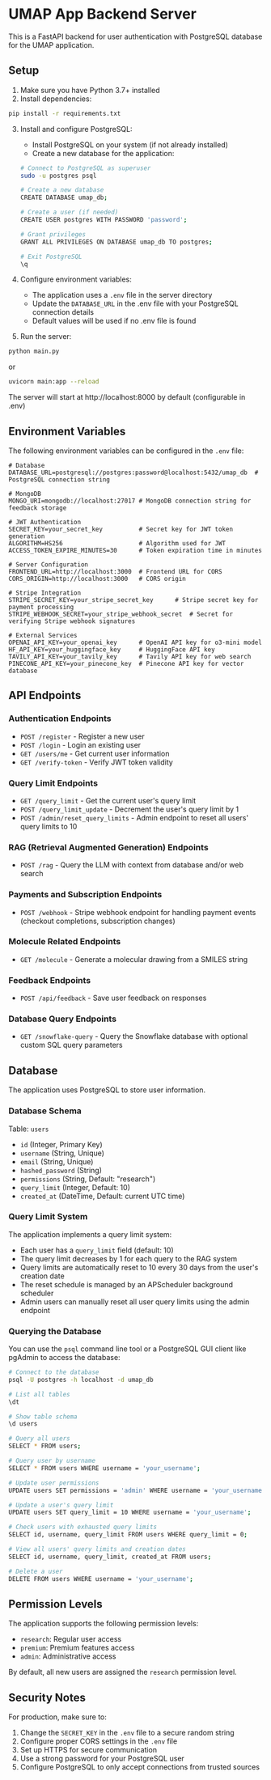 # UMAP App Backend Server

This is a FastAPI backend for user authentication with PostgreSQL database for the UMAP application.

## Setup

1. Make sure you have Python 3.7+ installed
2. Install dependencies:
```bash
pip install -r requirements.txt
```

3. Install and configure PostgreSQL:
   - Install PostgreSQL on your system (if not already installed)
   - Create a new database for the application:
   ```bash
   # Connect to PostgreSQL as superuser
   sudo -u postgres psql
   
   # Create a new database
   CREATE DATABASE umap_db;
   
   # Create a user (if needed)
   CREATE USER postgres WITH PASSWORD 'password';
   
   # Grant privileges
   GRANT ALL PRIVILEGES ON DATABASE umap_db TO postgres;
   
   # Exit PostgreSQL
   \q
   ```

4. Configure environment variables:
   - The application uses a `.env` file in the server directory
   - Update the `DATABASE_URL` in the .env file with your PostgreSQL connection details
   - Default values will be used if no .env file is found

5. Run the server:
```bash
python main.py
```
or
```bash
uvicorn main:app --reload
```

The server will start at http://localhost:8000 by default (configurable in .env)

## Environment Variables

The following environment variables can be configured in the `.env` file:

```
# Database
DATABASE_URL=postgresql://postgres:password@localhost:5432/umap_db  # PostgreSQL connection string

# MongoDB
MONGO_URI=mongodb://localhost:27017 # MongoDB connection string for feedback storage

# JWT Authentication
SECRET_KEY=your_secret_key          # Secret key for JWT token generation
ALGORITHM=HS256                     # Algorithm used for JWT
ACCESS_TOKEN_EXPIRE_MINUTES=30      # Token expiration time in minutes

# Server Configuration
FRONTEND_URL=http://localhost:3000  # Frontend URL for CORS
CORS_ORIGIN=http://localhost:3000   # CORS origin

# Stripe Integration
STRIPE_SECRET_KEY=your_stripe_secret_key      # Stripe secret key for payment processing
STRIPE_WEBHOOK_SECRET=your_stripe_webhook_secret  # Secret for verifying Stripe webhook signatures

# External Services
OPENAI_API_KEY=your_openai_key      # OpenAI API key for o3-mini model
HF_API_KEY=your_huggingface_key     # HuggingFace API key
TAVILY_API_KEY=your_tavily_key      # Tavily API key for web search
PINECONE_API_KEY=your_pinecone_key  # Pinecone API key for vector database
```

## API Endpoints

### Authentication Endpoints
- `POST /register` - Register a new user
- `POST /login` - Login an existing user
- `GET /users/me` - Get current user information
- `GET /verify-token` - Verify JWT token validity

### Query Limit Endpoints
- `GET /query_limit` - Get the current user's query limit
- `POST /query_limit_update` - Decrement the user's query limit by 1
- `POST /admin/reset_query_limits` - Admin endpoint to reset all users' query limits to 10

### RAG (Retrieval Augmented Generation) Endpoints
- `POST /rag` - Query the LLM with context from database and/or web search

### Payments and Subscription Endpoints
- `POST /webhook` - Stripe webhook endpoint for handling payment events (checkout completions, subscription changes)

### Molecule Related Endpoints
- `GET /molecule` - Generate a molecular drawing from a SMILES string

### Feedback Endpoints
- `POST /api/feedback` - Save user feedback on responses

### Database Query Endpoints
- `GET /snowflake-query` - Query the Snowflake database with optional custom SQL query parameters

## Database

The application uses PostgreSQL to store user information.

### Database Schema

Table: `users`
- `id` (Integer, Primary Key)
- `username` (String, Unique)
- `email` (String, Unique)
- `hashed_password` (String)
- `permissions` (String, Default: "research")
- `query_limit` (Integer, Default: 10)
- `created_at` (DateTime, Default: current UTC time)

### Query Limit System

The application implements a query limit system:
- Each user has a `query_limit` field (default: 10)
- The query limit decreases by 1 for each query to the RAG system
- Query limits are automatically reset to 10 every 30 days from the user's creation date
- The reset schedule is managed by an APScheduler background scheduler
- Admin users can manually reset all user query limits using the admin endpoint

### Querying the Database

You can use the `psql` command line tool or a PostgreSQL GUI client like pgAdmin to access the database:

```bash
# Connect to the database
psql -U postgres -h localhost -d umap_db

# List all tables
\dt

# Show table schema
\d users

# Query all users
SELECT * FROM users;

# Query user by username
SELECT * FROM users WHERE username = 'your_username';

# Update user permissions
UPDATE users SET permissions = 'admin' WHERE username = 'your_username';

# Update a user's query limit
UPDATE users SET query_limit = 10 WHERE username = 'your_username';

# Check users with exhausted query limits
SELECT id, username, query_limit FROM users WHERE query_limit = 0;

# View all users' query limits and creation dates
SELECT id, username, query_limit, created_at FROM users;

# Delete a user
DELETE FROM users WHERE username = 'your_username';
```

## Permission Levels

The application supports the following permission levels:
- `research`: Regular user access
- `premium`: Premium features access
- `admin`: Administrative access

By default, all new users are assigned the `research` permission level.

## Security Notes

For production, make sure to:
1. Change the `SECRET_KEY` in the `.env` file to a secure random string
2. Configure proper CORS settings in the `.env` file
3. Set up HTTPS for secure communication
4. Use a strong password for your PostgreSQL user
5. Configure PostgreSQL to only accept connections from trusted sources
